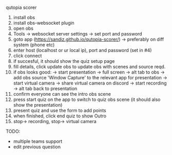 qutopia scorer

1. install obs
2. install obs-websocket plugin
3. open obs
4. Tools -> websocket server settings -> set port and password
5. goto app (https://sandiz.github.io/qutopia-scorer/) -> preferably on diff system (phone etc)
6. enter host (localhost or ur local ip), port and password (set in #4)
7. click connect
8. if succesful, it should show the quiz setup page
9. fill details, click update obs to update obs with scenes and source reqd.
10. if obs looks good:
		-> start presentation -> full screen
		-> alt tab to obs
		-> add obs source 'Window Capture' to the relevant app for presentation
		-> start virtual camera
		-> share virtual camera on discord
		-> start recording 
		-> alt tab back to presentation
11. confirm everyone can see the intro obs scene
12. press start quiz on the app to switch to quiz obs scene (it should also show the presentation)
13. present quiz and use the form to add points
14. when finished, click end quiz to show Outro
15. stop-> recording, stop-> virtual camera

TODO:
 * multiple teams support
 * edit previous question